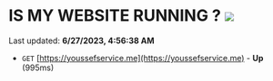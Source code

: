# IS MY WEBSITE RUNNING ? [![](https://img.shields.io/static/v1?label=Sponsor&message=%E2%9D%A4&logo=GitHub&color=%23fe8e86)](https://github.com/sponsors/<username>)

Last updated: **6/27/2023, 4:56:38 AM**

- `GET` [https://youssefservice.me](https://youssefservice.me) - **Up** (995ms)
